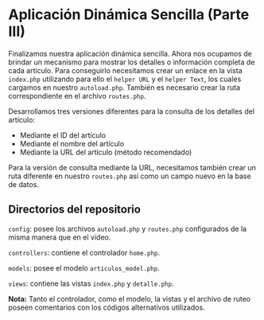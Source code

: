 # Aplicación Dinámica Sencilla (Parte III)

Finalizamos nuestra aplicación dinámica sencilla. Ahora nos ocupamos de brindar un mecanismo para mostrar los detalles o información completa de cada artículo. Para conseguirlo necesitamos crear un enlace en la vista `index.php` utilizando para ello el `helper URL` y el `helper Text`, los cuales cargamos en nuestro `autoload.php`. También es necesario crear la ruta correspondiente en el archivo `routes.php`.

Desarrollamos tres versiones diferentes para la consulta de los detalles del artículo:

- Mediante el ID del artículo
- Mediante el nombre del artículo
- Mediante la URL del artículo (método recomendado)

Para la versión de consulta mediante la URL, necesitamos también crear un ruta diferente en nuestro `routes.php` así como un campo nuevo en la base de datos.

## Directorios del repositorio

`config`: posee los archivos `autoload.php` y `routes.php` configurados de la misma manera que en el video.

`controllers`: contiene el controlador `home.php`.

`models`: posee el modelo `articulos_model.php`.

`views`: contiene las vistas `index.php` y `detalle.php`.

**Nota:** Tanto el controlador, como el modelo, la vistas y el archivo de ruteo poseen comentarios con los códigos alternativos utilizados.